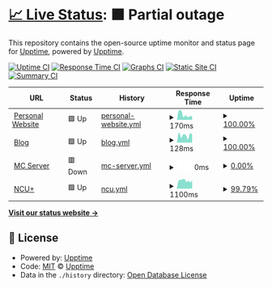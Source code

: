 # [📈 Live Status](https://blog.ppodds.website/Uptime/): <!--live status--> **🟧 Partial outage**

This repository contains the open-source uptime monitor and status page for [Upptime](https://upptime.js.org), powered by [Upptime](https://github.com/upptime/upptime).

[![Uptime CI](https://github.com/ppodds/MCServerUptime/workflows/Uptime%20CI/badge.svg)](https://github.com/ppodds/MCServerUptime/actions?query=workflow%3A%22Uptime+CI%22)
[![Response Time CI](https://github.com/ppodds/MCServerUptime/workflows/Response%20Time%20CI/badge.svg)](https://github.com/ppodds/MCServerUptime/actions?query=workflow%3A%22Response+Time+CI%22)
[![Graphs CI](https://github.com/ppodds/MCServerUptime/workflows/Graphs%20CI/badge.svg)](https://github.com/ppodds/MCServerUptime/actions?query=workflow%3A%22Graphs+CI%22)
[![Static Site CI](https://github.com/ppodds/MCServerUptime/workflows/Static%20Site%20CI/badge.svg)](https://github.com/ppodds/MCServerUptime/actions?query=workflow%3A%22Static+Site+CI%22)
[![Summary CI](https://github.com/ppodds/MCServerUptime/workflows/Summary%20CI/badge.svg)](https://github.com/ppodds/MCServerUptime/actions?query=workflow%3A%22Summary+CI%22)

<!--start: status pages-->
<!-- This summary is generated by Upptime (https://github.com/upptime/upptime) -->
<!-- Do not edit this manually, your changes will be overwritten -->
<!-- prettier-ignore -->
| URL | Status | History | Response Time | Uptime |
| --- | ------ | ------- | ------------- | ------ |
| <img alt="" src="https://icons.duckduckgo.com/ip3/site.ppodds.cc.ico" height="13"> [Personal Website](https://site.ppodds.cc) | 🟩 Up | [personal-website.yml](https://github.com/ppodds/Uptime/commits/HEAD/history/personal-website.yml) | <details><summary><img alt="Response time graph" src="./graphs/personal-website/response-time-week.png" height="20"> 170ms</summary><br><a href="https://ppodds.github.io/Uptime/history/personal-website"><img alt="Response time 698" src="https://img.shields.io/endpoint?url=https%3A%2F%2Fraw.githubusercontent.com%2Fppodds%2FUptime%2FHEAD%2Fapi%2Fpersonal-website%2Fresponse-time.json"></a><br><a href="https://ppodds.github.io/Uptime/history/personal-website"><img alt="24-hour response time 123" src="https://img.shields.io/endpoint?url=https%3A%2F%2Fraw.githubusercontent.com%2Fppodds%2FUptime%2FHEAD%2Fapi%2Fpersonal-website%2Fresponse-time-day.json"></a><br><a href="https://ppodds.github.io/Uptime/history/personal-website"><img alt="7-day response time 170" src="https://img.shields.io/endpoint?url=https%3A%2F%2Fraw.githubusercontent.com%2Fppodds%2FUptime%2FHEAD%2Fapi%2Fpersonal-website%2Fresponse-time-week.json"></a><br><a href="https://ppodds.github.io/Uptime/history/personal-website"><img alt="30-day response time 155" src="https://img.shields.io/endpoint?url=https%3A%2F%2Fraw.githubusercontent.com%2Fppodds%2FUptime%2FHEAD%2Fapi%2Fpersonal-website%2Fresponse-time-month.json"></a><br><a href="https://ppodds.github.io/Uptime/history/personal-website"><img alt="1-year response time 624" src="https://img.shields.io/endpoint?url=https%3A%2F%2Fraw.githubusercontent.com%2Fppodds%2FUptime%2FHEAD%2Fapi%2Fpersonal-website%2Fresponse-time-year.json"></a></details> | <details><summary><a href="https://ppodds.github.io/Uptime/history/personal-website">100.00%</a></summary><a href="https://ppodds.github.io/Uptime/history/personal-website"><img alt="All-time uptime 98.92%" src="https://img.shields.io/endpoint?url=https%3A%2F%2Fraw.githubusercontent.com%2Fppodds%2FUptime%2FHEAD%2Fapi%2Fpersonal-website%2Fuptime.json"></a><br><a href="https://ppodds.github.io/Uptime/history/personal-website"><img alt="24-hour uptime 100.00%" src="https://img.shields.io/endpoint?url=https%3A%2F%2Fraw.githubusercontent.com%2Fppodds%2FUptime%2FHEAD%2Fapi%2Fpersonal-website%2Fuptime-day.json"></a><br><a href="https://ppodds.github.io/Uptime/history/personal-website"><img alt="7-day uptime 100.00%" src="https://img.shields.io/endpoint?url=https%3A%2F%2Fraw.githubusercontent.com%2Fppodds%2FUptime%2FHEAD%2Fapi%2Fpersonal-website%2Fuptime-week.json"></a><br><a href="https://ppodds.github.io/Uptime/history/personal-website"><img alt="30-day uptime 100.00%" src="https://img.shields.io/endpoint?url=https%3A%2F%2Fraw.githubusercontent.com%2Fppodds%2FUptime%2FHEAD%2Fapi%2Fpersonal-website%2Fuptime-month.json"></a><br><a href="https://ppodds.github.io/Uptime/history/personal-website"><img alt="1-year uptime 99.67%" src="https://img.shields.io/endpoint?url=https%3A%2F%2Fraw.githubusercontent.com%2Fppodds%2FUptime%2FHEAD%2Fapi%2Fpersonal-website%2Fuptime-year.json"></a></details>
| <img alt="" src="https://icons.duckduckgo.com/ip3/blog.ppodds.cc.ico" height="13"> [Blog](https://blog.ppodds.cc) | 🟩 Up | [blog.yml](https://github.com/ppodds/Uptime/commits/HEAD/history/blog.yml) | <details><summary><img alt="Response time graph" src="./graphs/blog/response-time-week.png" height="20"> 128ms</summary><br><a href="https://ppodds.github.io/Uptime/history/blog"><img alt="Response time 147" src="https://img.shields.io/endpoint?url=https%3A%2F%2Fraw.githubusercontent.com%2Fppodds%2FUptime%2FHEAD%2Fapi%2Fblog%2Fresponse-time.json"></a><br><a href="https://ppodds.github.io/Uptime/history/blog"><img alt="24-hour response time 144" src="https://img.shields.io/endpoint?url=https%3A%2F%2Fraw.githubusercontent.com%2Fppodds%2FUptime%2FHEAD%2Fapi%2Fblog%2Fresponse-time-day.json"></a><br><a href="https://ppodds.github.io/Uptime/history/blog"><img alt="7-day response time 128" src="https://img.shields.io/endpoint?url=https%3A%2F%2Fraw.githubusercontent.com%2Fppodds%2FUptime%2FHEAD%2Fapi%2Fblog%2Fresponse-time-week.json"></a><br><a href="https://ppodds.github.io/Uptime/history/blog"><img alt="30-day response time 134" src="https://img.shields.io/endpoint?url=https%3A%2F%2Fraw.githubusercontent.com%2Fppodds%2FUptime%2FHEAD%2Fapi%2Fblog%2Fresponse-time-month.json"></a><br><a href="https://ppodds.github.io/Uptime/history/blog"><img alt="1-year response time 139" src="https://img.shields.io/endpoint?url=https%3A%2F%2Fraw.githubusercontent.com%2Fppodds%2FUptime%2FHEAD%2Fapi%2Fblog%2Fresponse-time-year.json"></a></details> | <details><summary><a href="https://ppodds.github.io/Uptime/history/blog">100.00%</a></summary><a href="https://ppodds.github.io/Uptime/history/blog"><img alt="All-time uptime 99.98%" src="https://img.shields.io/endpoint?url=https%3A%2F%2Fraw.githubusercontent.com%2Fppodds%2FUptime%2FHEAD%2Fapi%2Fblog%2Fuptime.json"></a><br><a href="https://ppodds.github.io/Uptime/history/blog"><img alt="24-hour uptime 100.00%" src="https://img.shields.io/endpoint?url=https%3A%2F%2Fraw.githubusercontent.com%2Fppodds%2FUptime%2FHEAD%2Fapi%2Fblog%2Fuptime-day.json"></a><br><a href="https://ppodds.github.io/Uptime/history/blog"><img alt="7-day uptime 100.00%" src="https://img.shields.io/endpoint?url=https%3A%2F%2Fraw.githubusercontent.com%2Fppodds%2FUptime%2FHEAD%2Fapi%2Fblog%2Fuptime-week.json"></a><br><a href="https://ppodds.github.io/Uptime/history/blog"><img alt="30-day uptime 100.00%" src="https://img.shields.io/endpoint?url=https%3A%2F%2Fraw.githubusercontent.com%2Fppodds%2FUptime%2FHEAD%2Fapi%2Fblog%2Fuptime-month.json"></a><br><a href="https://ppodds.github.io/Uptime/history/blog"><img alt="1-year uptime 100.00%" src="https://img.shields.io/endpoint?url=https%3A%2F%2Fraw.githubusercontent.com%2Fppodds%2FUptime%2FHEAD%2Fapi%2Fblog%2Fuptime-year.json"></a></details>
| <img alt="" src="https://icons.duckduckgo.com/ip3/null.ico" height="13"> [MC Server](ppodds.cc) | 🟥 Down | [mc-server.yml](https://github.com/ppodds/Uptime/commits/HEAD/history/mc-server.yml) | <details><summary><img alt="Response time graph" src="./graphs/mc-server/response-time-week.png" height="20"> 0ms</summary><br><a href="https://ppodds.github.io/Uptime/history/mc-server"><img alt="Response time 215" src="https://img.shields.io/endpoint?url=https%3A%2F%2Fraw.githubusercontent.com%2Fppodds%2FUptime%2FHEAD%2Fapi%2Fmc-server%2Fresponse-time.json"></a><br><a href="https://ppodds.github.io/Uptime/history/mc-server"><img alt="24-hour response time 0" src="https://img.shields.io/endpoint?url=https%3A%2F%2Fraw.githubusercontent.com%2Fppodds%2FUptime%2FHEAD%2Fapi%2Fmc-server%2Fresponse-time-day.json"></a><br><a href="https://ppodds.github.io/Uptime/history/mc-server"><img alt="7-day response time 0" src="https://img.shields.io/endpoint?url=https%3A%2F%2Fraw.githubusercontent.com%2Fppodds%2FUptime%2FHEAD%2Fapi%2Fmc-server%2Fresponse-time-week.json"></a><br><a href="https://ppodds.github.io/Uptime/history/mc-server"><img alt="30-day response time 0" src="https://img.shields.io/endpoint?url=https%3A%2F%2Fraw.githubusercontent.com%2Fppodds%2FUptime%2FHEAD%2Fapi%2Fmc-server%2Fresponse-time-month.json"></a><br><a href="https://ppodds.github.io/Uptime/history/mc-server"><img alt="1-year response time 214" src="https://img.shields.io/endpoint?url=https%3A%2F%2Fraw.githubusercontent.com%2Fppodds%2FUptime%2FHEAD%2Fapi%2Fmc-server%2Fresponse-time-year.json"></a></details> | <details><summary><a href="https://ppodds.github.io/Uptime/history/mc-server">0.00%</a></summary><a href="https://ppodds.github.io/Uptime/history/mc-server"><img alt="All-time uptime 50.59%" src="https://img.shields.io/endpoint?url=https%3A%2F%2Fraw.githubusercontent.com%2Fppodds%2FUptime%2FHEAD%2Fapi%2Fmc-server%2Fuptime.json"></a><br><a href="https://ppodds.github.io/Uptime/history/mc-server"><img alt="24-hour uptime 0.00%" src="https://img.shields.io/endpoint?url=https%3A%2F%2Fraw.githubusercontent.com%2Fppodds%2FUptime%2FHEAD%2Fapi%2Fmc-server%2Fuptime-day.json"></a><br><a href="https://ppodds.github.io/Uptime/history/mc-server"><img alt="7-day uptime 0.00%" src="https://img.shields.io/endpoint?url=https%3A%2F%2Fraw.githubusercontent.com%2Fppodds%2FUptime%2FHEAD%2Fapi%2Fmc-server%2Fuptime-week.json"></a><br><a href="https://ppodds.github.io/Uptime/history/mc-server"><img alt="30-day uptime 0.00%" src="https://img.shields.io/endpoint?url=https%3A%2F%2Fraw.githubusercontent.com%2Fppodds%2FUptime%2FHEAD%2Fapi%2Fmc-server%2Fuptime-month.json"></a><br><a href="https://ppodds.github.io/Uptime/history/mc-server"><img alt="1-year uptime 27.66%" src="https://img.shields.io/endpoint?url=https%3A%2F%2Fraw.githubusercontent.com%2Fppodds%2FUptime%2FHEAD%2Fapi%2Fmc-server%2Fuptime-year.json"></a></details>
| <img alt="" src="https://icons.duckduckgo.com/ip3/ncuplus.ppodds.cc.ico" height="13"> [NCU+](https://ncuplus.ppodds.cc) | 🟩 Up | [ncu.yml](https://github.com/ppodds/Uptime/commits/HEAD/history/ncu.yml) | <details><summary><img alt="Response time graph" src="./graphs/ncu/response-time-week.png" height="20"> 1100ms</summary><br><a href="https://ppodds.github.io/Uptime/history/ncu"><img alt="Response time 839" src="https://img.shields.io/endpoint?url=https%3A%2F%2Fraw.githubusercontent.com%2Fppodds%2FUptime%2FHEAD%2Fapi%2Fncu%2Fresponse-time.json"></a><br><a href="https://ppodds.github.io/Uptime/history/ncu"><img alt="24-hour response time 1151" src="https://img.shields.io/endpoint?url=https%3A%2F%2Fraw.githubusercontent.com%2Fppodds%2FUptime%2FHEAD%2Fapi%2Fncu%2Fresponse-time-day.json"></a><br><a href="https://ppodds.github.io/Uptime/history/ncu"><img alt="7-day response time 1100" src="https://img.shields.io/endpoint?url=https%3A%2F%2Fraw.githubusercontent.com%2Fppodds%2FUptime%2FHEAD%2Fapi%2Fncu%2Fresponse-time-week.json"></a><br><a href="https://ppodds.github.io/Uptime/history/ncu"><img alt="30-day response time 1212" src="https://img.shields.io/endpoint?url=https%3A%2F%2Fraw.githubusercontent.com%2Fppodds%2FUptime%2FHEAD%2Fapi%2Fncu%2Fresponse-time-month.json"></a><br><a href="https://ppodds.github.io/Uptime/history/ncu"><img alt="1-year response time 909" src="https://img.shields.io/endpoint?url=https%3A%2F%2Fraw.githubusercontent.com%2Fppodds%2FUptime%2FHEAD%2Fapi%2Fncu%2Fresponse-time-year.json"></a></details> | <details><summary><a href="https://ppodds.github.io/Uptime/history/ncu">99.79%</a></summary><a href="https://ppodds.github.io/Uptime/history/ncu"><img alt="All-time uptime 98.31%" src="https://img.shields.io/endpoint?url=https%3A%2F%2Fraw.githubusercontent.com%2Fppodds%2FUptime%2FHEAD%2Fapi%2Fncu%2Fuptime.json"></a><br><a href="https://ppodds.github.io/Uptime/history/ncu"><img alt="24-hour uptime 100.00%" src="https://img.shields.io/endpoint?url=https%3A%2F%2Fraw.githubusercontent.com%2Fppodds%2FUptime%2FHEAD%2Fapi%2Fncu%2Fuptime-day.json"></a><br><a href="https://ppodds.github.io/Uptime/history/ncu"><img alt="7-day uptime 99.79%" src="https://img.shields.io/endpoint?url=https%3A%2F%2Fraw.githubusercontent.com%2Fppodds%2FUptime%2FHEAD%2Fapi%2Fncu%2Fuptime-week.json"></a><br><a href="https://ppodds.github.io/Uptime/history/ncu"><img alt="30-day uptime 99.53%" src="https://img.shields.io/endpoint?url=https%3A%2F%2Fraw.githubusercontent.com%2Fppodds%2FUptime%2FHEAD%2Fapi%2Fncu%2Fuptime-month.json"></a><br><a href="https://ppodds.github.io/Uptime/history/ncu"><img alt="1-year uptime 97.74%" src="https://img.shields.io/endpoint?url=https%3A%2F%2Fraw.githubusercontent.com%2Fppodds%2FUptime%2FHEAD%2Fapi%2Fncu%2Fuptime-year.json"></a></details>

<!--end: status pages-->

[**Visit our status website →**](https://blog.ppodds.cc/Uptime/)

## 📄 License

- Powered by: [Upptime](https://github.com/upptime/upptime)
- Code: [MIT](./LICENSE) © [Upptime](https://upptime.js.org)
- Data in the `./history` directory: [Open Database License](https://opendatacommons.org/licenses/odbl/1-0/)
